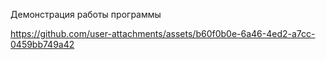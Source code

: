 Демонстрация работы программы

https://github.com/user-attachments/assets/b60f0b0e-6a46-4ed2-a7cc-0459bb749a42

